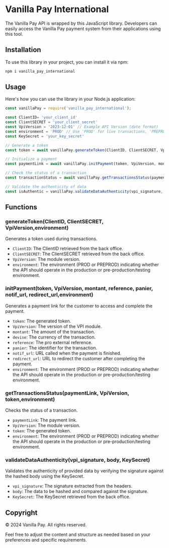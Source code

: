 
# Vanilla Pay International 

The Vanilla Pay API is wrapped by this JavaScript library. Developers can easily access the Vanilla Pay payment system from their applications using this tool.
## Installation

To use this library in your project, you can install it via npm:

```bash
npm i vanilla_pay_international
```

## Usage

Here's how you can use the library in your Node.js application:

```javascript
const vanillaPay = require('vanilla_pay_international');

const ClientID= 'your_client_id'
const ClientSECRET = 'your_client_secret'
const VpiVersion = '2023-12-01' // Example API Version (date format)
const environment = 'PROD' // Use 'PROD' for live transactions, 'PREPROD' for testing
const KeySecret = 'your_key_secret'

// Generate a token
const token = await vanillaPay.generateToken(ClientID, ClientSECRET, VpiVersion,environment);

// Initialize a payment
const paymentLink = await vanillaPay.initPayment(token, VpiVersion, montant,devise, reference, panier, notif_url, redirect_url,environment);

// Check the status of a transaction
const transactionStatus = await vanillaPay.getTransactionsStatus(paymentLink, VpiVersion, token,environment);

// Validate the authenticity of data
const isAuthentic = vanillaPay.validateDataAuthenticity(vpi_signature, body, KeySecret);
```

## Functions

### generateToken(ClientID, ClientSECRET, VpiVersion,environment)

Generates a token used during transactions.

- `ClientID`: The ClientID retrieved from the back office.
- `ClientSECRET`: The ClientSECRET retrieved from the back office.
- `VpiVersion`: The module version.
- `environment`: The environment (PROD or PREPROD) indicating whether the API should operate in the production or pre-production/testing environment.

### initPayment(token, VpiVersion, montant, reference, panier, notif_url, redirect_url,environment)

Generates a payment link for the customer to access and complete the payment.

- `token`: The generated token.
- `VpiVersion`: The version of the VPI module.
- `montant`: The amount of the transaction.
- `devise`: The currency of the transaction.
- `reference`: The pro external reference.
- `panier`: The identifier for the transaction.
- `notif_url`: URL called when the payment is finished.
- `redirect_url`: URL to redirect the customer after completing the payment.
- `environment`: The environment (PROD or PREPROD) indicating whether the API should operate in the production or pre-production/testing environment.

### getTransactionsStatus(paymentLink, VpiVersion, token,environment)

Checks the status of a transaction.

- `paymentLink`: The payment link.
- `VpiVersion`: The module version.
- `token`: The generated token.
- `environment`: The environment (PROD or PREPROD) indicating whether the API should operate in the production or pre-production/testing environment.

### validateDataAuthenticity(vpi_signature, body, KeySecret)

Validates the authenticity of provided data by verifying the signature against the hashed body using the KeySecret.

- `vpi_signature`: The signature extracted from the headers.
- `body`: The data to be hashed and compared against the signature.
- `KeySecret`: The KeySecret retrieved from the back office.

## Copyright
© 2024 Vanilla Pay. All rights reserved.


Feel free to adjust the content and structure as needed based on your preferences and specific requirements.
